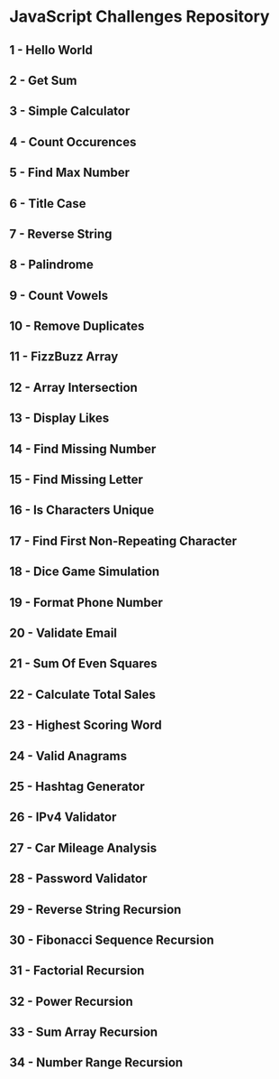 # JavaScript Challenges Repository

## 1 - Hello World

## 2 - Get Sum

## 3 - Simple Calculator

## 4 - Count Occurences

## 5 - Find Max Number

## 6 - Title Case

## 7 - Reverse String

## 8 - Palindrome

## 9 - Count Vowels

## 10 - Remove Duplicates

## 11 - FizzBuzz Array

## 12 - Array Intersection

## 13 - Display Likes

## 14 - Find Missing Number

## 15 - Find Missing Letter

## 16 - Is Characters Unique

## 17 - Find First Non-Repeating Character

## 18 - Dice Game Simulation

## 19 - Format Phone Number

## 20 - Validate Email

## 21 - Sum Of Even Squares

## 22 - Calculate Total Sales

## 23 - Highest Scoring Word

## 24 - Valid Anagrams

## 25 - Hashtag Generator

## 26 - IPv4 Validator

## 27 - Car Mileage Analysis

## 28 - Password Validator

## 29 - Reverse String Recursion

## 30 - Fibonacci Sequence Recursion

## 31 - Factorial Recursion

## 32 - Power Recursion

## 33 - Sum Array Recursion

## 34 - Number Range Recursion
